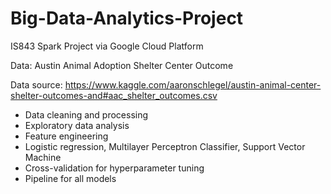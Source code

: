 # Big-Data-Analytics-Project
IS843 Spark Project via Google Cloud Platform

Data: Austin Animal Adoption Shelter Center Outcome

Data source: https://www.kaggle.com/aaronschlegel/austin-animal-center-shelter-outcomes-and#aac_shelter_outcomes.csv

- Data cleaning and processing
- Exploratory data analysis
- Feature engineering
- Logistic regression, Multilayer Perceptron Classifier, Support Vector Machine
- Cross-validation for hyperparameter tuning
- Pipeline for all models
